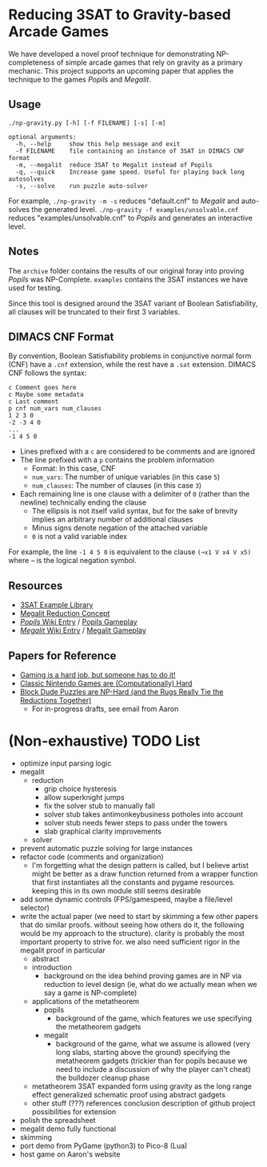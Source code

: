 # Reducing 3SAT to Gravity-based Arcade Games
We have developed a novel proof technique for demonstrating NP-completeness of
simple arcade games that rely on gravity as a primary mechanic. This project
supports an upcoming paper that applies the technique to the games *Popils*
and *Megalit*.

## Usage
```
./np-gravity.py [-h] [-f FILENAME] [-s] [-m]

optional arguments:
  -h, --help     show this help message and exit
  -f FILENAME    file containing an instance of 3SAT in DIMACS CNF format
  -m, --megalit  reduce 3SAT to Megalit instead of Popils
  -q, --quick    Increase game speed. Useful for playing back long autosolves
  -s, --solve    run puzzle auto-solver
```

For example, `./np-gravity -m -s` reduces "default.cnf" to *Megalit*
and auto-solves the generated level. `./np-gravity -f examples/unsolvable.cnf`
reduces "examples/unsolvable.cnf" to *Popils* and generates an interactive level.

## Notes
The `archive` folder contains the results of our original foray into proving
*Popils* was NP-Complete. `examples` contains the 3SAT instances we have used
for testing. 

Since this tool is designed around the 3SAT variant of Boolean Satisfiability,
all clauses will be truncated to their first 3 variables.

## DIMACS CNF Format
By convention, Boolean Satisfiability problems in conjunctive normal form (CNF)
have a `.cnf` extension, while the rest have a `.sat` extension.
DIMACS CNF follows the syntax:
```
c Comment goes here
c Maybe some metadata
c Last comment
p cnf num_vars num_clauses
1 2 3 0
-2 -3 4 0
...
-1 4 5 0
```
* Lines prefixed with a `c` are considered to be comments and are ignored
* The line prefixed with a `p` contains the problem information
	* Format: In this case, CNF
	* `num_vars`: The number of unique variables (in this case `5`)
	* `num_clauses`: The number of clauses (in this case `3`)
* Each remaining line is one clause with a delimiter of `0`
	(rather than the newline) technically ending the clause
	* The ellipsis is not itself valid syntax, but for the sake of brevity
		implies an arbitrary number of additional clauses
	* Minus signs denote negation of the attached variable
	* `0` is not a valid variable index

For example, the line `-1 4 5 0` is equivalent to the clause `(¬x1 V x4 V x5)`
where `¬` is the logical negation symbol.

## Resources
* [3SAT Example Library](https://www.cs.ubc.ca/%7Ehoos/SATLIB/benchm.html)
* [Megalit Reduction Concept](https://docs.google.com/spreadsheets/d/1xu297SNoUu8qFG4eRkkXsX5r0zjv5CCPZEqo3ZCrlRM/edit?usp=sharing)
* [*Popils* Wiki Entry](https://en.wikipedia.org/wiki/Popils) 
	/ [Popils Gameplay](https://www.youtube.com/watch?v=wsvmqVdh3Do)
* [*Megalit* Wiki Entry](https://en.wikipedia.org/wiki/Megalit) 
	/ [Megalit Gameplay](https://www.youtube.com/watch?v=2ccKBg8pZXk)

## Papers for Reference
* [Gaming is a hard job, but someone has to do it!](https://arxiv.org/abs/1201.4995)
* [Classic Nintendo Games are (Computationally) Hard](https://arxiv.org/abs/1203.1895)
* [Block Dude Puzzles are NP-Hard (and the Rugs Really Tie the Reductions Together)](https://www.researchgate.net/publication/352934749_Block_Dude_Puzzles_are_NP-Hard_and_the_Rugs_Really_Tie_the_Reductions_Together) 
    * For in-progress drafts, see email from Aaron

# (Non-exhaustive) TODO List
* optimize input parsing logic
* megalit
    * reduction
        * grip choice hysteresis
        * allow superknight jumps
        * fix the solver stub to manually fall
        * solver stub takes antimonkeybusiness potholes into account
        * solver stub needs fewer steps to pass under the towers
        * slab graphical clarity improvements
    * solver
* prevent automatic puzzle solving for large instances
* refactor code (comments and organization)
    * I'm forgetting what the design pattern is called, but I believe artist
        might be better as a draw function returned from a wrapper function
        that first instantiates all the constants and pygame resources. keeping
        this in its own module still seems desirable
* add some dynamic controls (FPS/gamespeed, maybe a file/level selector)
* write the actual paper (we need to start by skimming a few other papers that
    do similar proofs. without seeing how others do it, the following would be
    my approach to the structure). clarity is probably the most important
    property to strive for. we also need sufficient rigor in the megalit
    proof in particular
    * abstract
    * introduction
        * background on the idea behind proving games are in NP via
        reduction to level design (ie, what do we actually mean when
        we say a game is NP-complete)
    * applications of the metatheorem
        * popils
            * background of the game, which features we use
            specifying the metatheorem gadgets
        * megalit
            * background of the game, what we assume is allowed (very long slabs, starting above the ground)
            specifying the metatheorem gadgets (trickier than for popils because we need to include a discussion of why the player can't cheat)
            the bulldozer cleanup phase
    * metatheorem
        3SAT expanded form
        using gravity as the long range effect
        generalized schematic proof using abstract gadgets
    * other stuff (???)
        references
        conclusion
        description of github project
        possibilities for extension
* polish the spreadsheet
* megalit demo fully functional
* skimming
* port demo from PyGame (python3) to Pico-8 (Lua)
* host game on Aaron's website